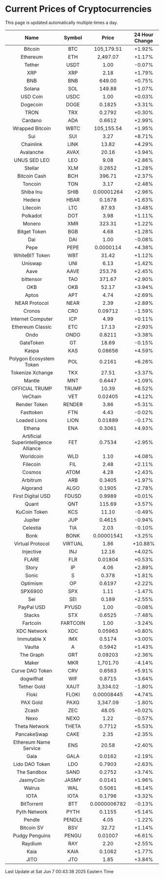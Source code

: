 # Current Prices of Cryptocurrencies
This page is updated automatically multiple times a day.

| Name | Symbol | Price | 24 Hour Change |
| :---: |:---:| :---: | :---: |
| Bitcoin | BTC | 105,179.51 | +1.92% |
| Ethereum | ETH | 2,497.07 | +1.17% |
| Tether | USDT | 1.00 | -0.07% |
| XRP | XRP | 2.18 | +1.79% |
| BNB | BNB | 649.00 | +0.75% |
| Solana | SOL | 149.88 | +1.07% |
| USD Coin | USDC | 1.00 | +0.03% |
| Dogecoin | DOGE | 0.1825 | +3.31% |
| TRON | TRX | 0.2792 | +0.30% |
| Cardano | ADA | 0.6612 | +2.99% |
| Wrapped Bitcoin | WBTC | 105,155.54 | +1.95% |
| Sui | SUI | 3.27 | +8.71% |
| Chainlink | LINK | 13.82 | +4.29% |
| Avalanche | AVAX | 20.16 | +3.94% |
| UNUS SED LEO | LEO | 9.08 | +2.86% |
| Stellar | XLM | 0.2652 | +1.28% |
| Bitcoin Cash | BCH | 396.71 | +2.37% |
| Toncoin | TON | 3.17 | +2.48% |
| Shiba Inu | SHIB | 0.00001264 | +2.96% |
| Hedera | HBAR | 0.1678 | +1.63% |
| Litecoin | LTC | 87.93 | +3.48% |
| Polkadot | DOT | 3.98 | +1.11% |
| Monero | XMR | 323.31 | +1.22% |
| Bitget Token | BGB | 4.68 | +1.28% |
| Dai | DAI | 1.00 | -0.08% |
| Pepe | PEPE | 0.0000114 | +4.38% |
| WhiteBIT Token | WBT | 31.42 | +1.12% |
| Uniswap | UNI | 6.13 | +1.42% |
| Aave | AAVE | 253.76 | +2.45% |
| bittensor | TAO | 371.67 | +2.90% |
| OKB | OKB | 52.17 | +3.94% |
| Aptos | APT | 4.74 | +2.69% |
| NEAR Protocol | NEAR | 2.39 | +2.89% |
| Cronos | CRO | 0.09712 | -1.59% |
| Internet Computer | ICP | 4.99 | +0.11% |
| Ethereum Classic | ETC | 17.13 | +2.93% |
| Ondo | ONDO | 0.8211 | +3.38% |
| GateToken | GT | 18.69 | -0.15% |
| Kaspa | KAS | 0.08656 | +4.59% |
| Polygon Ecosystem Token | POL | 0.2161 | +6.28% |
| Tokenize Xchange | TKX | 27.51 | +3.37% |
| Mantle | MNT | 0.6447 | +1.09% |
| OFFICIAL TRUMP | TRUMP | 10.39 | +6.52% |
| VeChain | VET | 0.02405 | +4.12% |
| Render Token | RENDER | 3.86 | +5.31% |
| Fasttoken | FTN | 4.43 | -0.02% |
| Loaded Lions | LION | 0.01889 | -0.17% |
| Ethena | ENA | 0.3061 | +4.93% |
| Artificial Superintelligence Alliance | FET | 0.7534 | +2.95% |
| Worldcoin | WLD | 1.10 | +4.08% |
| Filecoin | FIL | 2.48 | +2.11% |
| Cosmos | ATOM | 4.28 | +2.43% |
| Arbitrum | ARB | 0.3405 | +1.97% |
| Algorand | ALGO | 0.1905 | +2.78% |
| First Digital USD | FDUSD | 0.9989 | +0.01% |
| Quant | QNT | 115.69 | +3.57% |
| KuCoin Token | KCS | 11.10 | -0.49% |
| Jupiter | JUP | 0.4615 | -0.94% |
| Celestia | TIA | 2.03 | -0.10% |
| Bonk | BONK | 0.00001541 | +3.25% |
| Virtual Protocol | VIRTUAL | 1.86 | +10.88% |
| Injective | INJ | 12.16 | +4.02% |
| FLARE | FLR | 0.01804 | +0.53% |
| Story | IP | 4.06 | +2.89% |
| Sonic | S | 0.378 | +1.81% |
| Optimism | OP | 0.6197 | +2.22% |
| SPX6900 | SPX | 1.11 | -1.47% |
| Sei | SEI | 0.189 | +2.55% |
| PayPal USD | PYUSD | 1.00 | -0.08% |
| Stacks | STX | 0.6525 | -7.48% |
| Fartcoin | FARTCOIN | 1.00 | -3.24% |
| XDC Network | XDC | 0.05963 | +0.80% |
| Immutable X | IMX | 0.5174 | +3.00% |
| Vaulta | A | 0.5942 | +1.43% |
| The Graph | GRT | 0.09203 | +2.36% |
| Maker | MKR | 1,701.70 | -4.14% |
| Curve DAO Token | CRV | 0.6563 | +5.91% |
| dogwifhat | WIF | 0.8715 | +3.64% |
| Tether Gold | XAUT | 3,334.02 | -1.80% |
| Floki | FLOKI | 0.00008445 | +4.74% |
| PAX Gold | PAXG | 3,347.09 | -1.80% |
| Zcash | ZEC | 48.05 | +0.02% |
| Nexo | NEXO | 1.22 | -0.57% |
| Theta Network | THETA | 0.7712 | +5.53% |
| PancakeSwap | CAKE | 2.35 | +2.35% |
| Ethereum Name Service | ENS | 20.58 | +2.40% |
| Gala | GALA | 0.0162 | +2.19% |
| Lido DAO Token | LDO | 0.7903 | +2.63% |
| The Sandbox | SAND | 0.2752 | +3.74% |
| JasmyCoin | JASMY | 0.0141 | +1.96% |
| Walrus | WAL | 0.5061 | +6.14% |
| IOTA | IOTA | 0.1796 | +3.32% |
| BitTorrent | BTT | 0.0000006782 | -0.13% |
| Pyth Network | PYTH | 0.1155 | +5.14% |
| Pendle | PENDLE | 4.05 | -1.22% |
| Bitcoin SV | BSV | 32.72 | +1.14% |
| Pudgy Penguins | PENGU | 0.01007 | +6.61% |
| Raydium | RAY | 2.20 | +2.55% |
| Kaia | KAIA | 0.1062 | +1.77% |
| JITO | JTO | 1.85 | +3.84% |

Last Update at Sat Jun  7 00:43:38 2025 Eastern Time